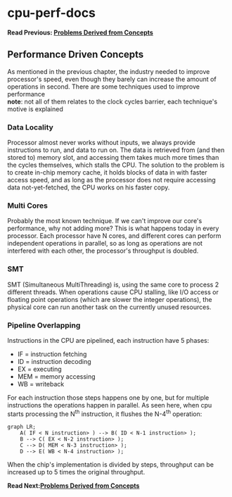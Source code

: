 # cpu-perf-docs
**Read Previous: [Problems Derived from Concepts](./problems-derived.md)**

## Performance Driven Concepts

As mentioned in the previous chapter, the industry needed to improve processor's speed, even though they barely can increase the amount of operations in second. There are some techniques used to improve performance\
**note**: not all of them relates to the clock cycles barrier, each technique's motive is explained

### Data Locality

Processor almost never works without inputs, we always provide instructions to run, and data to run on. The data is retrieved from (and then stored to) memory slot, and accessing them takes much more times than the cycles themselves, which stalls the CPU. The solution to the problem is to create in-chip memory cache, it holds blocks of data in with faster access speed, and as long as the processor does not require accessing data not-yet-fetched, the CPU works on his faster copy.

### Multi Cores

Probably the most known technique. If we can't improve our core's performance, why not adding more? This is what happens today in every processor. Each processor have N cores, and different cores can perform independent operations in parallel, so as long as operations are not interfered with each other, the processor's throughput is doubled.

### SMT

SMT (Simultaneous MultiThreading) is, using the same core to process 2 different threads. When operations cause CPU stalling, like I/O access or floating point operations (which are slower the integer operations), the physical core can run another task on the currently unused resources.

### Pipeline Overlapping

Instructions in the CPU are pipelined, each instruction have 5 phases:
* IF = instruction fetching
* ID = instruction decoding
* EX = executing
* MEM = memory accessing
* WB = writeback

For each instruction those steps happens one by one, but for multiple instructions the operations happen in parallel.
As seen here, when cpu starts processing the N<sup>th</sup> instruction, it flushes the N-4<sup>th</sup> operation:

```mermaid
graph LR;
    A( IF < N instruction> ) --> B( ID < N-1 instruction> );
    B --> C( EX < N-2 instruction> );
    C --> D( MEM < N-3 instruction> );
    D --> E( WB < N-4 instruction> );
```

When the chip's implementation is divided by steps, throughput can be increased up to 5 times the original throughput.

**Read Next:[Problems Derived from Concepts](./problems-derived.md)**